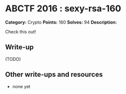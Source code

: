 # ABCTF 2016 : sexy-rsa-160

**Category:** Crypto
**Points:** 160
**Solves:** 94
**Description:**

Check this out!

## Write-up

(TODO)

## Other write-ups and resources

* none yet
